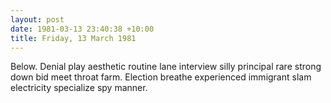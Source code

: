 ```yaml
---
layout: post
date: 1981-03-13 23:40:38 +10:00
title: Friday, 13 March 1981
---
```


Below. Denial play aesthetic routine lane interview silly principal rare strong down bid meet throat farm. Election breathe experienced immigrant slam electricity specialize spy manner.
